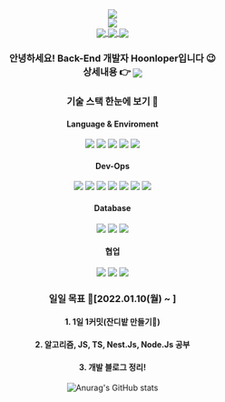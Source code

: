 <div align="center">
  <img src="https://capsule-render.vercel.app/api?type=transparent&color=000000&height=300&section=header&text=Hoonloper's%20Github.&fontSize=70" />
</div>
<div align="center">
  <a href="https://opgc.me/#/users/hoonloper" target="_blank"><img src="https://api.opgc.me/githubs/users/hoonloper/tag/?theme=basic" /></a>
</div>
<div align="center">
  <a href="https://github.com/anuraghazra/github-readme-stats">
    <img align="center" src="https://komarev.com/ghpvc/?username=yonghoon-jung&color=blueviolet&" />
  </a>
  <a href="https://www.instagram.com/yh_j.630/">
    <img align="center" src="https://img.shields.io/badge/Instagram-E4405F?logo=Instagram&logoColor=white" />  
  </a>
  <a href="https://dehw.tistory.com/">
    <img align="center" src="https://img.shields.io/badge/Blog-FFCD00?logo=Kakao&logoColor=white" />
  </a>
<div>

<div align="center">
  <h3> 안녕하세요! Back-End 개발자 Hoonloper입니다 😉 <br>
    상세내용 👉
    <a href="https://hoonloper.notion.site/Hello-I-m-Hoonloper-2a89b9e01ede427286d82fc896541524">
      <img align="center" src="https://img.shields.io/badge/Hoonloper 포트폴리오-000000?logo=Notion&logoColor=white" />  
    </a>
</div>
<div align="center">
  <h3> 기술 스택 한눈에 보기 🧐
</div>
<div align="center">
  <h4> Language & Enviroment
</div>
<div align="center">
  <img src="https://img.shields.io/badge/JavaScript-F7DF1E?style=for-the-badge&logo=JavaScript&logoColor=white">
  <img src="https://img.shields.io/badge/TypeScript-3178C6?style=for-the-badge&logo=TypeScript&logoColor=white">
  <img src="https://img.shields.io/badge/Node.js-339933?style=for-the-badge&logo=Node.js&logoColor=white">
  <img src="https://img.shields.io/badge/Node.js-339933?style=for-the-badge&logo=Node.js&logoColor=white">
  <img src="https://img.shields.io/badge/Express-000000?style=for-the-badge&logo=Express&logoColor=white">
</div>
  
<div align="center">
  <h4> Dev-Ops
</div>
<div align="center">
  <img src="https://img.shields.io/badge/AWS EC2-FF9900?style=for-the-badge&logo=Amazon EC2&logoColor=white">
  <img src="https://img.shields.io/badge/AWS RDS-527FFF?style=for-the-badge&logo=Amazon RDS&logoColor=white">
  <img src="https://img.shields.io/badge/AWS S3-569A31?style=for-the-badge&logo=Amazon S3&logoColor=white">
  <img src="https://img.shields.io/badge/AWS Lambda-FF9900?style=for-the-badge&logo=AWS Lambda&logoColor=white">

  <img src="https://img.shields.io/badge/Docker-2496ED?style=for-the-badge&logo=Docker&logoColor=white">
  <img src="https://img.shields.io/badge/NginX-009639?style=for-the-badge&logo=NGINX&logoColor=white">
  <img src="https://img.shields.io/badge/Jenkins-D24939?style=for-the-badge&logo=Jenkins&logoColor=white">
</div>

  
<div align="center">
  <h4> Database
</div>
<div align="center">
  <img src="https://img.shields.io/badge/MySQL-4479A1?style=for-the-badge&logo=MySQL&logoColor=white">
  <img src="https://img.shields.io/badge/PostgreSQL-4169E1?style=for-the-badge&logo=PostgreSQL&logoColor=white">
  <img src="https://img.shields.io/badge/MongoDB-47A248?style=for-the-badge&logo=MongoDB&logoColor=white">
</div>

  
<div align="center">
  <h4> 협업
</div>
<div align="center">
  <img src="https://img.shields.io/badge/Slack-4A154B?style=for-the-badge&logo=Slack&logoColor=white">
  <img src="https://img.shields.io/badge/Figma-F24E1E?style=for-the-badge&logo=Figma&logoColor=white">
  <img src="https://img.shields.io/badge/Notion-000000?style=for-the-badge&logo=Notion&logoColor=white">
</div>



<div>
  <h3> 일일 목표 🎯[2022.01.10(월) ~ ] <br>
  <h4> 1. 1일 1커밋(잔디밭 만들기🤩) <br>
  <h4> 2. 알고리즘, JS, TS, Nest.Js, Node.Js 공부 <br>
  <h4> 3. 개발 블로그 정리! 
</div>

<!-- 통계를 나타냄 -->
![Anurag's GitHub stats](https://github-readme-stats.vercel.app/api?username=hoonloper&show_icons=true&theme=radical&bg_color=FFFFFF)


<!-- 사용하는 언어를 나타냄 -->
<!-- [![Top Langs](https://github-readme-stats.vercel.app/api/top-langs/?username=yonghoon-jung)](https://github.com/anuraghazra/github-readme-stats)-->

<!--
**hoonloper/hoonloper** is a ✨ _special_ ✨ repository because its `README.md` (this file) appears on your GitHub profile.

Here are some ideas to get you started:

- 🔭 I’m currently working on ...
- 🌱 I’m currently learning ...
- 👯 I’m looking to collaborate on ...
- 🤔 I’m looking for help with ...
- 💬 Ask me about ...
- 📫 How to reach me: ...
- 😄 Pronouns: ...
- ⚡ Fun fact: ...
-->

